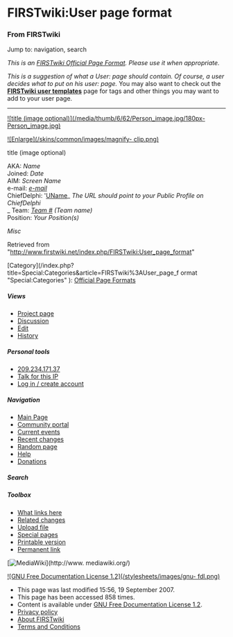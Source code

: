 # FIRSTwiki:User page format

### From FIRSTwiki

Jump to: navigation, search

_This is an [FIRSTwiki Official Page Format](/index.php/FIRSTwiki:Page_formats
"FIRSTwiki:Page formats" ). Please use it when appropriate._

_This is a suggestion of what a User: page should contain. Of course, a user
decides what to put on his user: page._ You may also want to check out the
**[FIRSTwiki user templates](/index.php/Category:FIRSTwiki_user_templates
"Category:FIRSTwiki user templates" )** page for tags and other things you may
want to add to your user page.

* * *

[![title \(image optional\)](/media/thumb/6/62/Person_image.jpg/180px-
Person_image.jpg)](/index.php/Image:Person_image.jpg "title \(image
optional\)" )

[![Enlarge](/skins/common/images/magnify-
clip.png)](/index.php/Image:Person_image.jpg "Enlarge" )

title (image optional)

AKA: _Name_  
Joined: _Date_  
AIM: _Screen Name_  
e-mail: _[e-mail](mailto:e-mail "mailto:e-mail" )_  
ChiefDelphi: '[UName](http://www.chiefdelphi.com/forums/member.php?userid=????
"http://www.chiefdelphi.com/forums/member.php?userid=????" )_ _The URL should
point to your Public Profile on ChiefDelphi_  
_ Team: _[Team #](/index.php/Team "Team" )_ _(Team name)_  
Position: _Your Position(s)_

_Misc_

Retrieved from
"<http://www.firstwiki.net/index.php/FIRSTwiki:User_page_format>"

[Category](/index.php?title=Special:Categories&article=FIRSTwiki%3AUser_page_f
ormat "Special:Categories" ): [Official Page
Formats](/index.php/Category:Official_Page_Formats "Category:Official Page
Formats" )

##### Views

  * [Project page](/index.php/FIRSTwiki:User_page_format)
  * [Discussion](/index.php/FIRSTwiki_talk:User_page_format)
  * [Edit](/index.php?title=FIRSTwiki:User_page_format&action=edit)
  * [History](/index.php?title=FIRSTwiki:User_page_format&action=history)

##### Personal tools

  * [209.234.171.37](/index.php/User:209.234.171.37)
  * [Talk for this IP](/index.php/User_talk:209.234.171.37)
  * [Log in / create account](/index.php?title=Special:Userlogin&returnto=FIRSTwiki:User_page_format)

[](/index.php/Main_Page "Main Page" )

##### Navigation

  * [Main Page](/index.php/Main_Page)
  * [Community portal](/index.php/FIRSTwiki:Community_portal)
  * [Current events](/index.php/Current_events)
  * [Recent changes](/index.php/Special:Recentchanges)
  * [Random page](/index.php/Special:Random)
  * [Help](/index.php/Help:Contents)
  * [Donations](/index.php/FIRSTwiki:Site_support)

##### Search



##### Toolbox

  * [What links here](/index.php/Special:Whatlinkshere/FIRSTwiki:User_page_format)
  * [Related changes](/index.php/Special:Recentchangeslinked/FIRSTwiki:User_page_format)
  * [Upload file](/index.php/Special:Upload)
  * [Special pages](/index.php/Special:Specialpages)
  * [Printable version](/index.php?title=FIRSTwiki:User_page_format&printable=yes)
  * [Permanent link](/index.php?title=FIRSTwiki:User_page_format&oldid=63118)

[![MediaWiki](/skins/common/images/poweredby_mediawiki_88x31.png)](http://www.
mediawiki.org/)

[![GNU Free Documentation License 1.2](/stylesheets/images/gnu-
fdl.png)](http://www.gnu.org/copyleft/fdl.html)

  * This page was last modified 15:56, 19 September 2007.
  * This page has been accessed 858 times.
  * Content is available under [GNU Free Documentation License 1.2](http://www.gnu.org/copyleft/fdl.html "http://www.gnu.org/copyleft/fdl.html" ).
  * [Privacy policy](/index.php/FIRSTwiki:Privacy_policy "FIRSTwiki:Privacy policy" )
  * [About FIRSTwiki](/index.php/FIRSTwiki:About "FIRSTwiki:About" )
  * [Terms and Conditions](/index.php/FIRSTwiki:Terms_and_conditions "FIRSTwiki:Terms and conditions" )

